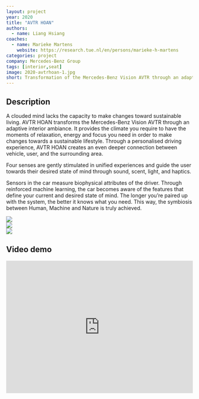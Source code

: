 ```yaml
---
layout: project
year: 2020
title: "AVTR HOAN"
authors:
  - name: Liang Hsiang
coaches:
  - name: Marieke Martens
    website: https://research.tue.nl/en/persons/marieke-h-martens
categories: project
company: Mercedes-Benz Group
tags: [interior,seat]
image: 2020-avtrhoan-1.jpg
short: Transformation of the Mercedes-Benz Vision AVTR through an adaptive interior ambiance.
---
```


## Description
A clouded mind lacks the capacity to make changes toward sustainable living. AVTR HOAN transforms the Mercedes-Benz Vision AVTR through an adaptive interior ambiance. It provides the climate you require to have the moments of relaxation, energy and focus you need in order to make changes towards a sustainable lifestyle. Through a personalised driving experience, AVTR HOAN creates an even deeper connection between vehicle, user, and the surrounding area.

Four senses are gently stimulated in unified experiences and guide the user towards their desired state of mind through sound, scent, light, and haptics.

Sensors in the car measure biophysical attributes of the driver. Through reinforced machine learning, the car becomes aware of the features that define your current and desired state of mind. The longer you’re paired up with the system, the better it knows what you need. This way, the symbiosis between Human, Machine and Nature is truly achieved.

<div class="project-image">
  <img src="/assets/img/2020-avtrhoan-2.jpg">
</div>
<div class="project-image">
  <img src="/assets/img/2020-avtrhoan-3.jpg">
</div>
<div class="project-image">
  <img src="/assets/img/2020-avtrhoan-4.jpg">
</div>

## Video demo
<iframe style="display:inline-block; border:0px solid #FFF; width: 100%; height: 358px" src="https://www.youtube.com/embed/xfDjFbanaxc?playlist=xfDjFbanaxc&loop=1&autoplay=1&mute=1" frameborder="0" allowfullscreen></iframe>